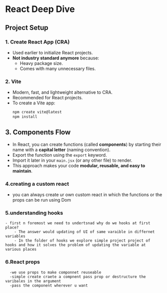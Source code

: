 # React Deep Dive

## Project Setup

### 1. Create React App (CRA)
- Used earlier to initialize React projects.
- **Not industry standard anymore** because:
  - Heavy package size.
  - Comes with many unnecessary files.

### 2. Vite
- Modern, fast, and lightweight alternative to CRA.
- Recommended for React projects.
- To create a Vite app:
  ```bash
  npm create vite@latest
  npm install

## 3. Components Flow
- In React, you can create functions (called **components**) by starting their name with a **capital letter** (naming convention).
- Export the function using the `export` keyword.
- Import it later in your `main.jsx` (or any other file) to render.
- This approach makes your code **modular, reusable, and easy to maintain**.


### 4.creating a custom react
- you can always create ur own custom react in which the functions or the props can be run using Dom 

### 5.understanding hooks 
    - first n foremost we need to undertsnad why do we hooks at first place?
        - The answer would updating of UI of same varaible in differnet variables
        - In the folder of hooks we explore simple project project of hooks and how it solves the problem of updating the variable at various places
### 6.React props
      -we use props to make componnet reuseable 
      -simple create craete a compnent pass prop or destructure the varibales in the argument 
      -pass the component wherever u want
